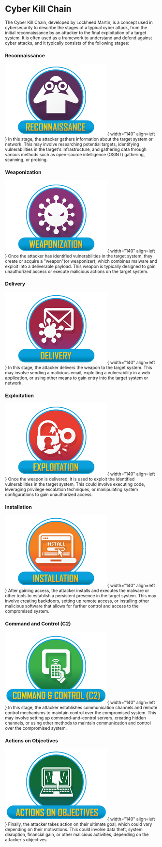 # Cyber Kill Chain

The Cyber Kill Chain, developed by Lockheed Martin, is a concept used in cybersecurity to describe the stages of a typical cyber attack, from the initial reconnaissance by an attacker to the final exploitation of a target system. It is often used as a framework to understand and defend against cyber attacks, and it typically consists of the following stages:

### Reconnaissance
![recon](icons/recon.png){ width="140" align=left }
In this stage, the attacker gathers information about the target system or network. This may involve researching potential targets, identifying vulnerabilities in the target's infrastructure, and gathering data through various methods such as open-source intelligence (OSINT) gathering, scanning, or probing.

### Weaponization
![weapon](icons/weapon.png){ width="140" align=left }
Once the attacker has identified vulnerabilities in the target system, they create or acquire a "weapon"(or weaponizer), which combines malware and exploit into a deliverable payload. This weapon is typically designed to gain unauthorized access or execute malicious actions on the target system.

### Delivery
![delivery](icons/delivery.png){ width="140" align=left }
In this stage, the attacker delivers the weapon to the target system. This may involve sending a malicious email, exploiting a vulnerability in a web application, or using other means to gain entry into the target system or network.
<br>

### Exploitation
![exploit](icons/exploit.png){ width="140" align=left }
Once the weapon is delivered, it is used to exploit the identified vulnerabilities in the target system. This could involve executing code, leveraging privilege escalation techniques, or manipulating system configurations to gain unauthorized access.

### Installation
![install](icons/install.png){ width="140" align=left }
After gaining access, the attacker installs and executes the malware or other tools to establish a persistent presence in the target system. This may involve creating backdoors, setting up remote access, or installing other malicious software that allows for further control and access to the compromised system.

### Command and Control (C2)
![c2](icons/c2.png){ width="140" align=left }
In this stage, the attacker establishes communication channels and remote control mechanisms to maintain control over the compromised system. This may involve setting up command-and-control servers, creating hidden channels, or using other methods to maintain communication and control over the compromised system.

### Actions on Objectives
![actions](icons/actions.png){ width="140" align=left }
Finally, the attacker takes action on their ultimate goal, which could vary depending on their motivations. This could involve data theft, system disruption, financial gain, or other malicious activities, depending on the attacker's objectives.
